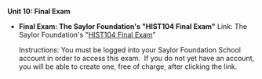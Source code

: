 **Unit 10: Final Exam** <span id="10"></span> 
-   **Final Exam: The Saylor Foundation's "HIST104 Final Exam"**
    Link: The Saylor Foundation's "[HIST104 Final
    Exam](http://school.saylor.org/mod/quiz/view.php?id=103)"  
      
     Instructions: You must be logged into your Saylor Foundation School
    account in order to access this <span class="il">exam</span>.  If
    you do not yet have an account, you will be able to create one, free
    of charge, after clicking the link.


